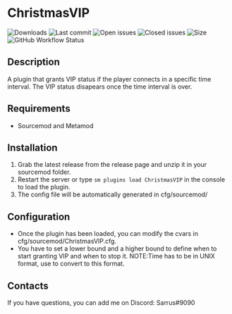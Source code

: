 ﻿# ChristmasVIP


![Downloads](https://img.shields.io/github/downloads/Sarrus1/ChristmasVIP/total?style=flat-square) ![Last commit](https://img.shields.io/github/last-commit/Sarrus1/ChristmasVIP?style=flat-square) ![Open issues](https://img.shields.io/github/issues/Sarrus1/ChristmasVIP?style=flat-square) ![Closed issues](https://img.shields.io/github/issues-closed/Sarrus1/ChristmasVIP?style=flat-square) ![Size](https://img.shields.io/github/repo-size/Sarrus1/ChristmasVIP?style=flat-square) ![GitHub Workflow Status](https://img.shields.io/github/workflow/status/Sarrus1/ChristmasVIP/Compile%20with%20SourceMod?style=flat-square)

## Description ##
A plugin that grants VIP status if the player connects in a specific time interval. The VIP status disapears once the time interval is over.

## Requirements ##
- Sourcemod and Metamod


## Installation ##
1. Grab the latest release from the release page and unzip it in your sourcemod folder.
2. Restart the server or type `sm plugins load ChristmasVIP` in the console to load the plugin.
3. The config file will be automatically generated in cfg/sourcemod/

## Configuration ##
- Once the plugin has been loaded, you can modify the cvars in cfg/sourcemod/ChristmasVIP.cfg.
- You have to set a lower bound and a higher bound to define when to start granting VIP and when to stop it. NOTE:Time has to be in UNIX format, use [](https://www.unixtimestamp.com) to convert to this format.

## Contacts ##
If you have questions, you can add me on Discord: Sarrus#9090



